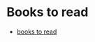 # Books to read

* [books to read]( https://medium.com/javascript-scene/the-software-developer-s-library-a-treasure-trove-of-books-for-people-who-love-code-f9bc92c7883b#.1bxn7xiv5 )
